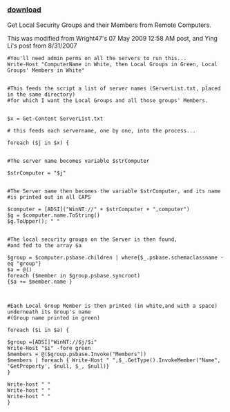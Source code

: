 ﻿---
pid:            1624
poster:         boblippold
title:          
date:           2010-02-01 17:54:51
format:         posh
parent:         0
parent:         0

---

# 

### [download](1624.ps1)

Get Local Security Groups and their Members from Remote Computers.

This was modified from Wright47's 07 May 2009 12:58 AM post, and Ying Li's post from 8/31/2007
 

```posh
#You'll need admin perms on all the servers to run this...
Write-Host "ComputerName in White, then Local Groups in Green, Local Groups' Members in White"


#This feeds the script a list of server names (ServerList.txt, placed in the same directory)
#for which I want the Local Groups and all those groups' Members.


$x = Get-Content ServerList.txt

# this feeds each servername, one by one, into the process...

foreach ($j in $x) {


#The server name becomes variable $strComputer

$strComputer = "$j"


#The Server name then becomes the variable $strComputer, and its name
#is printed out in all CAPS

$computer = [ADSI]("WinNT://" + $strComputer + ",computer")
$g = $computer.name.ToString()
$g.ToUpper(); " "


#The local security groups on the Server is then found, 
#and fed to the array $a

$group = $computer.psbase.children | where{$_.psbase.schemaclassname -eq "group"}
$a = @()
foreach ($member in $group.psbase.syncroot)
{$a += $member.name } 



#Each Local Group Member is then printed (in white,and with a space) underneath its Group's name
#(Group name printed in green)

foreach ($i in $a) {

$group =[ADSI]"WinNT://$j/$i" 
Write-Host "$i" -fore green
$members = @($group.psbase.Invoke("Members")) 
$members | foreach { Write-Host " ",$_.GetType().InvokeMember("Name", 'GetProperty', $null, $_, $null)}
}

Write-host " "
Write-host " "
Write-host " "
}
```
